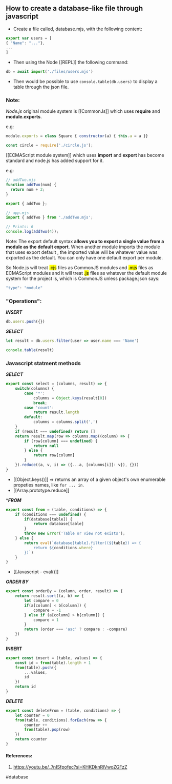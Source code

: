 ## How to create a database-like file through javascript

- Create a file called, database.mjs, with the following content:
```javascript
export var users = [
{ "Name": "..."},
...
]
```
- Then using the Node [[REPL]] the following command:
```javascript
db = await import('./files/users.mjs')
```
- Then would be possible to use ```console.table(db.users)``` to display a table through the json file.
### Note:

*Node.js* original module system is [[CommonJs]] which uses **require** and **module.exports**.

e.g:

```javascript
module.exports = class Square { constructor(a) { this.a = a }}

const circle = require('./circle.js');
```

[[ECMAScript module system]] which uses **import** and **export** has become standard and node.js has added support for it.

e.g:

```javascript
// addTwo.mjs
function addTwo(num) {
  return num + 2;
}

export { addTwo };
```

```javascript
// app.mjs
import { addTwo } from './addTwo.mjs';

// Prints: 6
console.log(addTwo(4));
```

Note: The export default syntax **allows you to export a single value from a module as the default export**. When another module imports the module that uses export default , the imported value will be whatever value was exported as the default. You can only have one default export per module.

So Node.js will treat <mark>.cjs</mark> files as CommonJS modules and <mark>.mjs</mark> files as ECMAScript modules and it will treat <mark>.js</mark> files as whatever the default module system for the project is, which is CommonJS unless package.json says:

```javascript
"type": "module"
```

### "Operations":

***INSERT***
```javascript
db.users.push({})
```

***SELECT***
```javascript
let result = db.users.filter(user => user.name === 'Name')

console.table(result) 
```

### Javascript statment methods

***SELECT***
```javascript
export const select = (columns, result) => {
    switch(columns) {
        case '*':
            columns = Object.keys(result[0])
            break;
        case 'count':
            return result.length
        default:
            columns = columns.split(',')
    }
    if (result === undefined) return []
    return result.map(row => columns.map((column) => {
        if (row[column] === undefined) {
            return null
        } else {
            return row[column]
        }
    }).reduce((a, v, i) => ({...a, [columns[i]]: v}), {}))
}
```
- [[Object.keys()]] => returns an array of a given object's own enumerable propeties names, like ```for ... in```.
- [[Array.prototype.reduce]]

****FROM***
```javascript
export const from = (table, conditions) => {
    if (conditions === undefined) {
        if(database[table]) {
            return database[table]
        }
        throw new Error('Table or view not exists');
    } else {
        return eval(`database[table].filter((${table}) => {
            return ${conditions.where}
        })`)
    }
}
```
- [[Javascript - eval()]]

***ORDER BY***
```javascript
export const orderBy = (column, order, result) => {
    return result.sort((a, b) => {
        let compare = 0
        if(a[column] < b[column]) {
            compare = -1
        } else if (a[column] > b[column]) {
            compare = 1
        }
        return (order === 'asc' ? compare : -compare)
    })
}
```

**INSERT**
```javascript
export const insert = (table, values) => {
    const id = from(table).length + 1
    from(table).push({
        ...values,
        id
    })
    return id
}
```

***DELETE***
```javascript
export const deleteFrom = (table, conditions) => {
    let counter = 0
    from(table, conditions).forEach(row => {
        counter ++
        from(table).pop(row)
    })
    return counter
}  
```

#### References:
1. https://youtu.be/_7nISfpofec?si=KHKDknRlVwoZGFzZ

#database
